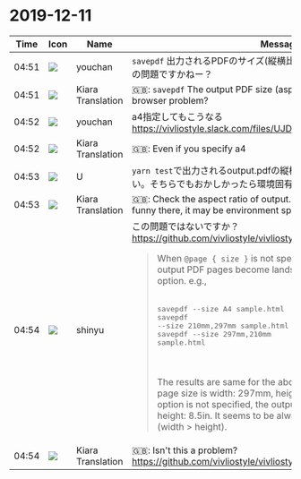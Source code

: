 # 2019-12-11

|Time|Icon|Name|Message|
|---|---|---|---|
|04:51|![](https://secure.gravatar.com/avatar/b54abc5e7463fe6470c379e97e3f2477.jpg?s=72&d=https%3A%2F%2Fa.slack-edge.com%2Fdf10d%2Fimg%2Favatars%2Fava_0024-72.png)|youchan|`savepdf` 出力されるPDFのサイズ(縦横比)がおかしいのですが、ブラウザの問題ですかねー？|
|04:51|![](https://avatars.slack-edge.com/2019-08-21/732685848020_f3f20736795184660348_72.png)|Kiara Translation|🇬🇧: `savepdf` The output PDF size (aspect ratio) is strange. Is it a browser problem?|
|04:52|![](https://secure.gravatar.com/avatar/b54abc5e7463fe6470c379e97e3f2477.jpg?s=72&d=https%3A%2F%2Fa.slack-edge.com%2Fdf10d%2Fimg%2Favatars%2Fava_0024-72.png)|youchan|a4指定してもこうなる<br>https://vivliostyle.slack.com/files/UJDF99V2S/FRJDT5X7S/output.pdf|
|04:52|![](https://avatars.slack-edge.com/2019-08-21/732685848020_f3f20736795184660348_72.png)|Kiara Translation|🇬🇧: Even if you specify a4|
|04:53|![](https://secure.gravatar.com/avatar/7fef90f6ef611e0cc71857ab8251f0c8.jpg?s=72&d=https%3A%2F%2Fa.slack-edge.com%2Fdf10d%2Fimg%2Favatars%2Fava_0006-72.png)|U|`yarn test`で出力されるoutput.pdfの縦横比をチェックしてみてください。そちらでもおかしかったら環境固有かもしれないです。|
|04:53|![](https://avatars.slack-edge.com/2019-08-21/732685848020_f3f20736795184660348_72.png)|Kiara Translation|🇬🇧: Check the aspect ratio of output.pdf output by `yarn test`. If it is funny there, it may be environment specific.|
|04:54|![](https://avatars.slack-edge.com/2018-04-27/354445776386_e258f5ed5ba887b08668_72.jpg)|shinyu|この問題ではないですか？<br><https://github.com/vivliostyle/vivliostyle-savepdf/issues/14><br><blockquote>When `@page { size }` is not specified (or auto) in CSS, the output PDF pages become landscape regardless the `--size` option. e.g.,<br><br><pre>savepdf --size A4 sample.html<br>savepdf --size 210mm,297mm sample.html<br>savepdf --size 297mm,210mm sample.html<br></pre><br><br>The results are same for the above three cases: the output.pdf page size is width: 297mm, height: 210mm. And when `--size` option is not specified, the output.pdf page size is width: 11in, height: 8.5in. It seems to be always landscape orientation (width &gt; height).</blockquote>|
|04:54|![](https://avatars.slack-edge.com/2019-08-21/732685848020_f3f20736795184660348_72.png)|Kiara Translation|🇬🇧: Isn't this a problem?<br><https://github.com/vivliostyle/vivliostyle-savepdf/issues/14>|
